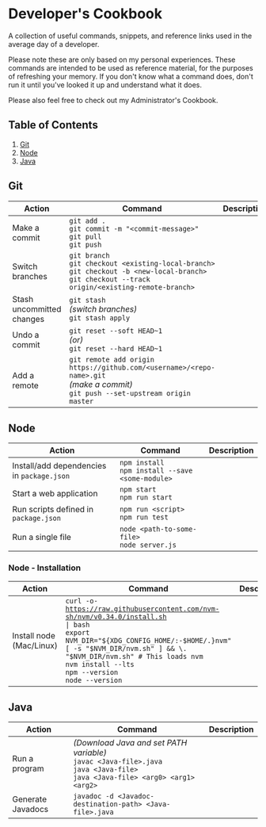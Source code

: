 # Developer's Cookbook
A collection of useful commands, snippets, and reference links used in the average day of a developer. 

Please note these are only based on my personal experiences. 
These commands are intended to be used as reference material, for the purposes of refreshing your memory. If you don't know what a command does, don't run it until you've looked it up and understand what it does.

Please also feel free to check out my Administrator's Cookbook.

## Table of Contents
1. [Git](#git)
2. [Node](#node)
3. [Java](#java)

## Git
| Action                    | Command                                                                                                                                                        | Description |
|---------------------------|----------------------------------------------------------------------------------------------------------------------------------------------------------------|-------------|
| Make a commit             | `git add .`<br/> `git commit -m "<commit-message>"`<br/> `git pull`<br/> `git push`                                                                            |             |
| Switch branches           | `git branch`<br/> `git checkout <existing-local-branch>`<br/> `git checkout -b <new-local-branch>`<br/> `git checkout --track origin/<existing-remote-branch>` |             |
| Stash uncommitted changes | `git stash`<br/> <i>(switch branches)</i><br/> `git stash apply`                                                                                               |             |
| Undo a commit             | `git reset --soft HEAD~1`<br/> <i>(or)</i><br/> `git reset --hard HEAD~1`                                                                                      |             |
| Add a remote              | `git remote add origin https://github.com/<username>/<repo-name>.git`<br/> <i>(make a commit)</i><br/> `git push --set-upstream origin master`                  |             |


## Node
| Action                                     | Command                                               | Description |
|--------------------------------------------|-------------------------------------------------------|-------------|
| Install/add dependencies in `package.json` | `npm install`<br/> `npm install --save <some-module>` |             |
| Start a web application                    | `npm start`<br/> `npm run start`                      |             |
| Run scripts defined in `package.json`      | `npm run <script>`<br/> `npm run test`                |             |
| Run a single file                          | `node <path-to-some-file>`<br/> `node server.js`      |             |
  
### Node - Installation
| Action                   | Command                                                                                                                                                                                                                                                                                         | Description |
|--------------------------|-------------------------------------------------------------------------------------------------------------------------------------------------------------------------------------------------------------------------------------------------------------------------------------------------|-------------|
| Install node (Mac/Linux) | <code>curl -o- https://raw.githubusercontent.com/nvm-sh/nvm/v0.34.0/install.sh &#124; bash</code><br/> `export NVM_DIR="${XDG_CONFIG_HOME/:-$HOME/.}nvm" [ -s "$NVM_DIR/nvm.sh" ] && \. "$NVM_DIR/nvm.sh" # This loads nvm`<br/> `nvm install --lts`<br/> `npm --version`<br/> `node --version` |             |


## Java
| Action            | Command                                                                                                                                        | Description |
|-------------------|------------------------------------------------------------------------------------------------------------------------------------------------|-------------|
| Run a program     | <i>(Download Java and set PATH variable)</i><br/>`javac <Java-file>.java`<br/> `java <Java-file>`<br/> `java <Java-file> <arg0> <arg1> <arg2>` |             |
| Generate Javadocs | `javadoc -d <Javadoc-destination-path> <Java-file>.java`                                                                                       |             |
